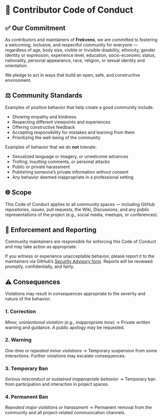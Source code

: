# 📜 Contributor Code of Conduct

## ✅ Our Commitment

As contributors and maintainers of **Frekvens**, we are committed to fostering a welcoming, inclusive, and respectful community for everyone — regardless of age, body size, visible or invisible disability, ethnicity, gender identity or expression, experience level, education, socio-economic status, nationality, personal appearance, race, religion, or sexual identity and orientation.

We pledge to act in ways that build an open, safe, and constructive environment.

## ⚖️ Community Standards

Examples of positive behavior that help create a good community include:

- Showing empathy and kindness
- Respecting different viewpoints and experiences
- Offering constructive feedback
- Accepting responsibility for mistakes and learning from them
- Prioritizing the well-being of the community

Examples of behavior that we do **not** tolerate:

- Sexualized language or imagery, or unwelcome advances
- Trolling, insulting comments, or personal attacks
- Public or private harassment
- Publishing someone’s private information without consent
- Any behavior deemed inappropriate in a professional setting

## 🌐 Scope

This Code of Conduct applies to all community spaces — including GitHub repositories, issues, pull requests, the Wiki, Discussions, and any public representations of the project (e.g., social media, meetups, or conferences).

## 🚨 Enforcement and Reporting

Community maintainers are responsible for enforcing this Code of Conduct and may take action as appropriate.

If you witness or experience unacceptable behavior, please report it to the maintainers via GitHub’s [Security Advisory form](https://github.com/VIPnytt/Frekvens/security). Reports will be reviewed promptly, confidentially, and fairly.

## ⚠️ Consequences

Violations may result in consequences appropriate to the severity and nature of the behavior:

### 1. Correction

*Minor, unintentional violation (e.g., inappropriate tone)*
→ Private written warning and guidance. A public apology may be requested.

### 2. Warning

*One-time or repeated minor violations*
→ Temporary suspension from some interactions. Further violations may escalate consequences.

### 3. Temporary Ban

*Serious misconduct or sustained inappropriate behavior*
→ Temporary ban from participation and interaction in project spaces.

### 4. Permanent Ban

*Repeated major violations or harassment*
→ Permanent removal from the community and all project-related communication channels.
